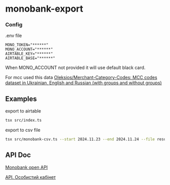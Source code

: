 # monobank-export

### Config

.env file

```
MONO_TOKEN="******"
MONO_ACCOUNT="******"
AIRTABLE_KEY="******"
AIRTABLE_BASE="******"
```

When MONO_ACCOUNT not provided it will use default black card.

For mcc used this data [Oleksios/Merchant-Category-Codes: MCC codes dataset in Ukrainian, English and Russian (with groups and without groups)](https://github.com/Oleksios/Merchant-Category-Codes)

## Examples

export to airtable

```sh
tsx src/index.ts
```

export to csv file

```sh
tsx src/monobank-csv.ts --start 2024.11.23 --end 2024.11.24 --file result.csv
```

## API Doc

[Monobank open API](https://api.monobank.ua/docs/index.html#tag/Kliyentski-personalni-dani/paths/~1personal~1webhook/post)

[API. Особистий кабінет](https://api.monobank.ua/index.html)
